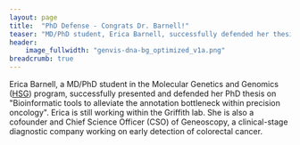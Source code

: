 ```yaml
---
layout: page
title:  "PhD Defense - Congrats Dr. Barnell!"
teaser: "MD/PhD student, Erica Barnell, successfully defended her thesis"
header:
    image_fullwidth: "genvis-dna-bg_optimized_v1a.png"
breadcrumb: true
---
```

Erica Barnell, a MD/PhD student in the Molecular Genetics and Genomics ([HSG](http://dbbs.wustl.edu/divprograms/genetics/Pages/default.aspx)) program, successfully presented and defended her PhD thesis on "Bioinformatic tools to alleviate the annotation bottleneck within precision oncology". Erica is still working within the Griffith lab. She is also a cofounder and Chief Science Officer (CSO) of Geneoscopy, a clinical-stage diagnostic company working on early detection of colorectal cancer.